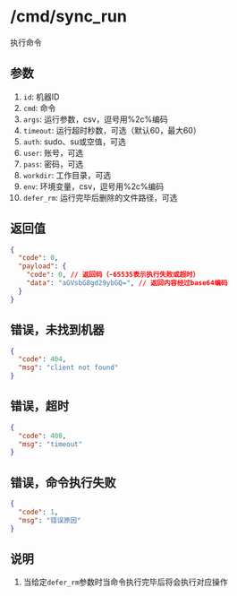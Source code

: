 # /cmd/sync_run

执行命令

## 参数

1. `id`: 机器ID
2. `cmd`: 命令
3. `args`: 运行参数，csv，逗号用%2c%编码
4. `timeout`: 运行超时秒数，可选（默认60，最大60）
5. `auth`: sudo、su或空值，可选
5. `user`: 账号，可选
6. `pass`: 密码，可选
7. `workdir`: 工作目录，可选
8. `env`: 环境变量，csv，逗号用%2c%编码
9. `defer_rm`: 运行完毕后删除的文件路径，可选

## 返回值

```json
{
  "code": 0,
  "payload": {
    "code": 0, // 返回码（-65535表示执行失败或超时）
    "data": "aGVsbG8gd29ybGQ=", // 返回内容经过base64编码
  }
}
```

## 错误，未找到机器

```json
{
  "code": 404,
  "msg": "client not found"
}
```

## 错误，超时

```json
{
  "code": 408,
  "msg": "timeout"
}
```

## 错误，命令执行失败

```json
{
  "code": 1,
  "msg": "错误原因"
}
```

## 说明

1. 当给定`defer_rm`参数时当命令执行完毕后将会执行对应操作